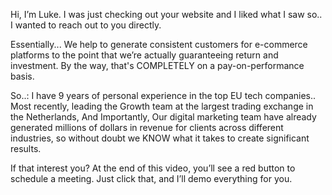 Hi, I’m Luke. I was just checking out your website and I liked what I saw so.. I wanted to reach out to you directly. 

Essentially... We help to generate consistent customers for e-commerce platforms to the point that we’re actually guaranteeing return and investment. By the way, that's COMPLETELY on a pay-on-performance basis.

So..: I have 9 years of personal experience in the top EU tech companies.. Most recently, leading the Growth team at the largest trading exchange in the Netherlands, And Importantly, Our digital marketing team have already generated millions of dollars in revenue for clients across different industries, so without doubt we KNOW what it takes to create significant results.

If that interest you? At the end of this video, you’ll see a red button to schedule a meeting. Just click that, and I’ll demo everything for you.